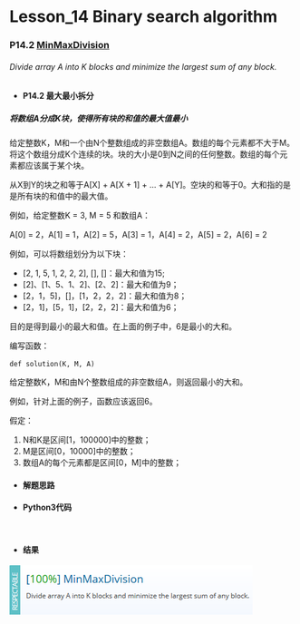 # Lesson_14 Binary search algorithm  

### P14.2 [MinMaxDivision](https://app.codility.com/programmers/lessons/14-binary_search_algorithm/min_max_division/) 


######  Divide array A into K blocks and minimize the largest sum of any block.


* #### P14.2  最大最小拆分 

##### 将数组A分成K块，使得所有块的和值的最大值最小

给定整数K，M和一个由N个整数组成的非空数组A。数组的每个元素都不大于M。将这个数组分成K个连续的块。块的大小是0到N之间的任何整数。数组的每个元素都应该属于某个块。

从X到Y的块之和等于A[X] + A[X + 1] + ... + A[Y]。空块的和等于0。大和指的是是所有块的和值中的最大值。

例如，给定整数K = 3, M = 5 和数组A：

A[0] = 2，A[1] = 1，A[2] = 5，A[3] = 1，A[4] = 2，A[5] = 2，A[6] = 2

例如，可以将数组划分为以下块：

  * [2, 1, 5, 1, 2, 2, 2], [], []：最大和值为15;
  * [2]、[1、5、1、2]、[2、2]：最大和值为9；
  * [2，1，5]，[]，[1，2，2，2]：最大和值为8；
  * [2，1]，[5，1]，[2，2，2]：最大和值为6；


目的是得到最小的最大和值。在上面的例子中，6是最小的大和。

编写函数：
```
def solution(K, M, A)
```

给定整数K，M和由N个整数组成的非空数组A，则返回最小的大和。

例如，针对上面的例子，函数应该返回6。

假定：

  1. N和K是区间[1，100000]中的整数；
  2. M是区间[0，10000]中的整数；
  3. 数组A的每个元素都是区间[0，M]中的整数；

* #### 解题思路




* #### Python3代码

```


```


* #### 结果

![image](https://github.com/Anfany/Codility-Lessons-By-Python3/blob/master/L14_Binary%20search%20algorithm/14.2.png)
